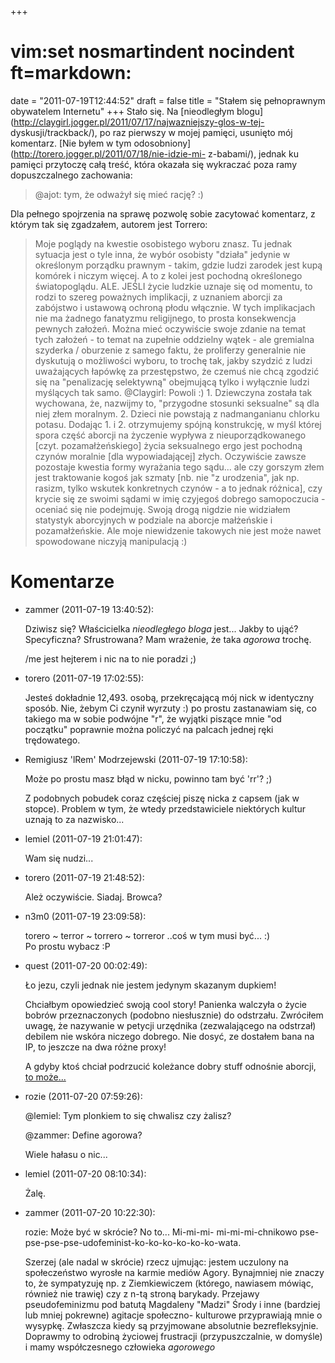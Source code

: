 +++
# vim:set nosmartindent nocindent ft=markdown:
date = "2011-07-19T12:44:52"
draft = false
title = "Stałem się pełnoprawnym obywatelem Internetu"
+++
Stało się. Na [nieodległym
blogu](http://claygirl.jogger.pl/2011/07/17/najwazniejszy-glos-w-tej-
dyskusji/trackback/), po raz pierwszy w mojej pamięci, usunięto mój komentarz.
[Nie byłem w tym odosobniony](http://torero.jogger.pl/2011/07/18/nie-idzie-mi-
z-babami/), jednak ku pamięci przytoczę całą treść, która okazała się
wykraczać poza ramy dopuszczalnego zachowania:

> @ajot: tym, że odważył się mieć rację? :)

Dla pełnego spojrzenia na sprawę pozwolę sobie zacytować komentarz, z którym
tak się zgadzałem, autorem jest Torrero:

> Moje poglądy na kwestie osobistego wyboru znasz. Tu jednak sytuacja jest o
tyle inna, że wybór osobisty "działa" jedynie w określonym porządku prawnym -
takim, gdzie ludzi zarodek jest kupą komórek i niczym więcej. A to z kolei
jest pochodną określonego światopoglądu. ALE. JEŚLI życie ludzkie uznaje się
od momentu, to rodzi to szereg poważnych implikacji, z uznaniem aborcji za
zabójstwo i ustawową ochroną płodu włącznie. W tych implikacjach nie ma
żadnego fanatyzmu religijnego, to prosta konsekwencja pewnych założeń. Można
mieć oczywiście swoje zdanie na temat tych założeń - to temat na zupełnie
oddzielny wątek - ale gremialna szyderka / oburzenie z samego faktu, że
proliferzy generalnie nie dyskutują o możliwości wyboru, to trochę tak, jakby
szydzić z ludzi uważających łapówkę za przestępstwo, że czemuś nie chcą
zgodzić się na "penalizację selektywną" obejmującą tylko i wyłącznie ludzi
myślących tak samo. @Claygirl: Powoli :) 1\. Dziewczyna została tak wychowana,
że, nazwijmy to, "przygodne stosunki seksualne" są dla niej złem moralnym. 2\.
Dzieci nie powstają z nadmanganianu chlorku potasu. Dodając 1. i 2.
otrzymujemy spójną konstrukcję, w myśl której spora część aborcji na życzenie
wypływa z nieuporządkowanego [czyt. pozamałżeńskiego] życia seksualnego ergo
jest pochodną czynów moralnie [dla wypowiadającej] złych. Oczywiście zawsze
pozostaje kwestia formy wyrażania tego sądu... ale czy gorszym złem jest
traktowanie kogoś jak szmaty [nb. nie "z urodzenia", jak np. rasizm, tylko
wskutek konkretnych czynów - a to jednak różnica], czy krycie się ze swoimi
sądami w imię czyjegoś dobrego samopoczucia - oceniać się nie podejmuję. Swoją
drogą nigdzie nie widziałem statystyk aborcyjnych w podziale na aborcje
małżeńskie i pozamałżeńskie. Ale moje niewidzenie takowych nie jest może nawet
spowodowane niczyją manipulacją :)

# Komentarze

* zammer (2011-07-19 13:40:52): <p>Dziwisz się? Właścicielka <em>nieodległego
  bloga</em> jest... Jakby to ująć? Specyficzna? Sfrustrowana? Mam wrażenie, że
  taka <em>agorowa</em> trochę.</p>  <p>/me jest hejterem i nic na to nie
  poradzi ;)</p>
* torero (2011-07-19 17:02:55): <p>Jesteś dokładnie 12,493. osobą, przekręcającą
  mój nick w identyczny sposób. Nie, żebym Ci czynił wyrzuty :) po prostu
  zastanawiam się, co takiego ma w sobie podwójne "r", że wyjątki piszące mnie
  "od początku" poprawnie można policzyć na palcach jednej ręki trędowatego.</p>
* Remigiusz 'lRem' Modrzejewski (2011-07-19 17:10:58): <p>Może po prostu masz
  błąd w nicku, powinno tam być 'rr'? ;)</p>  <p>Z podobnych pobudek coraz
  częściej piszę nicka z capsem (jak w stopce). Problem w tym, że wtedy
  przedstawiciele niektórych kultur uznają to za nazwisko...</p>
* lemiel (2011-07-19 21:01:47): <p>Wam się nudzi...</p>
* torero (2011-07-19 21:48:52): <p>Ależ oczywiście. Siadaj. Browca?</p>
* n3m0 (2011-07-19 23:09:58): <p>torero ~ terror ~ torrero ~ torreror ..coś w
  tym musi być... :)<br /> Po prostu wybacz :P</p>
* quest (2011-07-20 00:02:49): <p>Ło jezu, czyli jednak nie jestem jedynym
  skazanym dupkiem!</p>  <p>Chciałbym opowiedzieć swoją cool story! Panienka
  walczyła o życie bobrów przeznaczonych (podobno niesłusznie) do odstrzału.
  Zwróciłem uwagę, że nazywanie w petycji urzędnika (zezwalającego na odstrzał)
  debilem nie wskóra niczego dobrego. Nie dosyć, ze dostałem bana na IP, to
  jeszcze na dwa różne proxy!</p>  <p>A gdyby ktoś chciał podrzucić koleżance
  dobry stuff odnośnie aborcji, <a
  href="http://www.wykop.pl/link/815833/matematyka-w-feministki/"
  rel="nofollow">to może...</a></p>
* rozie (2011-07-20 07:59:26): <p>@lemiel: Tym plonkiem to się chwalisz czy
  żalisz?</p>  <p>@zammer: Define agorowa?</p>  <p>Wiele hałasu o nic...</p>
* lemiel (2011-07-20 08:10:34): <p>Żalę.</p>
* zammer (2011-07-20 10:22:30): <p>rozie: Może być w skrócie? No to... Mi-mi-mi-
  mi-mi-mi-chnikowo pse-pse-pse-pse-udofeminist-ko-ko-ko-ko-ko-ko-wata.</p>
  <p>Szerzej (ale nadal w skrócie) rzecz ujmując: jestem uczulony na
  społeczeństwo wyrosłe na karmie mediów Agory. Bynajmniej nie znaczy to, że
  sympatyzuję np. z Ziemkiewiczem (którego, nawiasem mówiąc, również nie trawię)
  czy z n-tą stroną barykady. Przejawy pseudofeminizmu pod batutą Magdaleny
  "Madzi" Środy i inne (bardziej lub mniej pokrewne) agitacje społeczno-
  kulturowe przyprawiają mnie o wysypkę. Zwłaszcza kiedy są przyjmowane
  absolutnie bezrefleksyjnie. Doprawmy to odrobiną życiowej frustracji
  (przypuszczalnie, w domyśle) i mamy współczesnego człowieka
  <em>agorowego</em></p>
